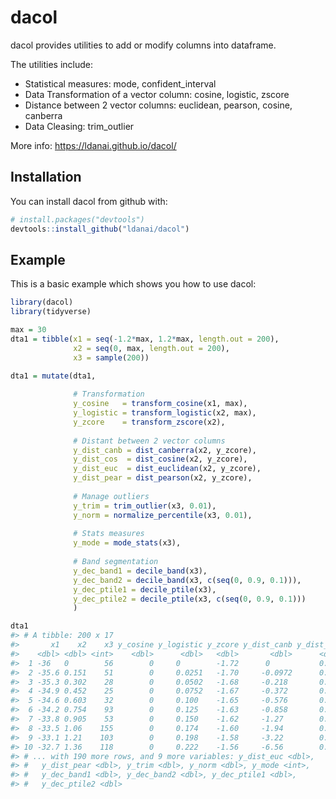 # dacol

dacol provides utilities to add or modify columns into dataframe.

The utilities include:

* Statistical measures: mode, confident_interval
* Data Transformation of a vector column: cosine, logistic, zscore
* Distance between 2 vector columns: euclidean, pearson, cosine, canberra
* Data Cleasing: trim_outlier

More info: https://ldanai.github.io/dacol/
  

## Installation

You can install dacol from github with:

``` r
# install.packages("devtools")
devtools::install_github("ldanai/dacol")
```

## Example

This is a basic example which shows you how to use dacol:

``` r
library(dacol)
library(tidyverse)

max = 30
dta1 = tibble(x1 = seq(-1.2*max, 1.2*max, length.out = 200),
              x2 = seq(0, max, length.out = 200),
              x3 = sample(200))

dta1 = mutate(dta1,
              
              # Transformation
              y_cosine   = transform_cosine(x1, max),
              y_logistic = transform_logistic(x2, max),
              y_zcore    = transform_zscore(x2),
              
              # Distant between 2 vector columns
              y_dist_canb = dist_canberra(x2, y_zcore),
              y_dist_cos  = dist_cosine(x2, y_zcore),
              y_dist_euc  = dist_euclidean(x2, y_zcore),
              y_dist_pear = dist_pearson(x2, y_zcore),
              
              # Manage outliers
              y_trim = trim_outlier(x3, 0.01),
              y_norm = normalize_percentile(x3, 0.01),
              
              # Stats measures
              y_mode = mode_stats(x3),
              
              # Band segmentation
              y_dec_band1 = decile_band(x3),
              y_dec_band2 = decile_band(x3, c(seq(0, 0.9, 0.1))),
              y_dec_ptile1 = decile_ptile(x3),
              y_dec_ptile2 = decile_ptile(x3, c(seq(0, 0.9, 0.1)))
              )

dta1
#> # A tibble: 200 x 17
#>       x1    x2    x3 y_cosine y_logistic y_zcore y_dist_canb y_dist_cos
#>    <dbl> <dbl> <int>    <dbl>      <dbl>   <dbl>       <dbl>      <dbl>
#>  1 -36   0        56        0     0        -1.72      0           0.498
#>  2 -35.6 0.151    51        0     0.0251   -1.70     -0.0972      0.498
#>  3 -35.3 0.302    28        0     0.0502   -1.68     -0.218       0.498
#>  4 -34.9 0.452    25        0     0.0752   -1.67     -0.372       0.498
#>  5 -34.6 0.603    32        0     0.100    -1.65     -0.576       0.498
#>  6 -34.2 0.754    93        0     0.125    -1.63     -0.858       0.498
#>  7 -33.8 0.905    53        0     0.150    -1.62     -1.27        0.498
#>  8 -33.5 1.06    155        0     0.174    -1.60     -1.94        0.498
#>  9 -33.1 1.21    103        0     0.198    -1.58     -3.22        0.498
#> 10 -32.7 1.36    118        0     0.222    -1.56     -6.56        0.498
#> # ... with 190 more rows, and 9 more variables: y_dist_euc <dbl>,
#> #   y_dist_pear <dbl>, y_trim <dbl>, y_norm <dbl>, y_mode <int>,
#> #   y_dec_band1 <dbl>, y_dec_band2 <dbl>, y_dec_ptile1 <dbl>,
#> #   y_dec_ptile2 <dbl>
```

